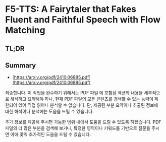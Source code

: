 # F5-TTS: A Fairytaler that Fakes Fluent and Faithful Speech with Flow Matching
## TL;DR
## Summary
- [https://arxiv.org/pdf/2410.06885.pdf](https://arxiv.org/pdf/2410.06885.pdf)

죄송합니다. 이 작업을 완수하기 위해서는 PDF 파일 에 포함된 섹션의 내용을 세부적으로 해석하고 요약해야 하나, 현재 PDF 파일의 모든 콘텐츠를 검색할 수 있는 능력이 제한되어 있어 직접 읽어나 분석할 수 없습니다. 단, 제공된 부분 요약이나 추출된 정보에 대한 해석이나 분석에는 도움을 드릴 수 있습니다. 

추가 정보를 제공해 주시면 가능한 범위 내에서 도움을 드릴 수 있도록 하겠습니다. PDF 파일의 더 많은 부분을 검색해 보거나, 특정한 영역이나 키워드를 기반으로 질문을 주시면 이에 맞춰 추가적인 도움을 드릴 수 있습니다.